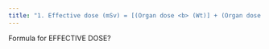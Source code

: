 ```yaml
---
title: "1. Effective dose (mSv) = [(Organ dose <b> (Wt)] + (Organ dose </b>Wt)]  2. effective dose(mSv) = DLP*coeff  3. Nuc Med= Wt<b>Wr</b>Absorbed dose  (DLP is a reading on the CT scanner that can be used to determine risk expressed as effective dose)"
---
```

Formula for EFFECTIVE DOSE?

